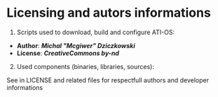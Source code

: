 # Licensing and autors informations

1. Scripts used to download, build and configure ATI-OS:

- **Author**: ***Michal "Mcgiwer" Dziczkowski***
- **License**: ***CreativeCommons by-nd***

2. Used components (binaries, libraries, sources):

See in LICENSE and related files for respectfull authors and developer informations
